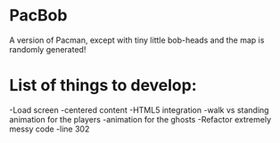 # PacBob
A version of Pacman, except with tiny little bob-heads and the map is randomly generated!

# List of things to develop:
-Load screen
-centered content
-HTML5 integration
-walk vs standing animation for the players
-animation for the ghosts
-Refactor extremely messy code
-line 302